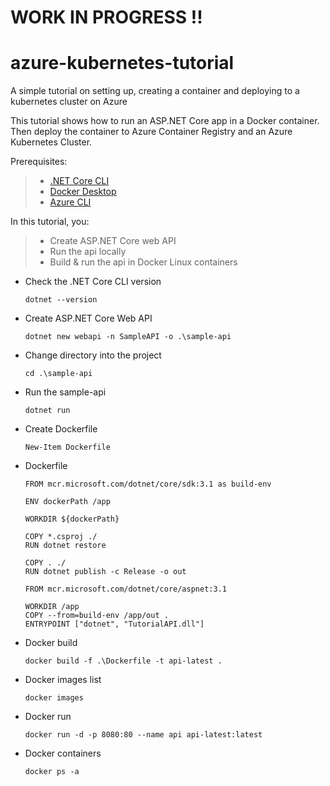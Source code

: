 # WORK IN PROGRESS !!
# azure-kubernetes-tutorial

A simple tutorial on setting up, creating a container and deploying to a kubernetes cluster on Azure

This tutorial shows how to run an ASP.NET Core app in a Docker container. Then deploy the container to Azure Container Registry and an Azure Kubernetes Cluster.

Prerequisites:
> * [.NET Core CLI](https://docs.microsoft.com/en-us/dotnet/core/install/sdk?pivots=os-windows)
> * [Docker Desktop](https://www.docker.com/products/docker-desktop)
> * [Azure CLI](https://docs.microsoft.com/en-us/cli/azure/install-azure-cli?view=azure-cli-latest)

In this tutorial, you:
> * Create ASP.NET Core web API
> * Run the api locally
> * Build & run the api in Docker Linux containers

- Check the .NET Core CLI version
  ```
  dotnet --version
  ```
- Create ASP.NET Core Web API
  ```
  dotnet new webapi -n SampleAPI -o .\sample-api
  ```
- Change directory into the project
  ```
  cd .\sample-api
  ```
- Run the sample-api
  ```
  dotnet run
  ```
- Create Dockerfile
  ```
  New-Item Dockerfile
  ```
- Dockerfile
  ```
  FROM mcr.microsoft.com/dotnet/core/sdk:3.1 as build-env
  
  ENV dockerPath /app

  WORKDIR ${dockerPath}

  COPY *.csproj ./
  RUN dotnet restore

  COPY . ./
  RUN dotnet publish -c Release -o out

  FROM mcr.microsoft.com/dotnet/core/aspnet:3.1

  WORKDIR /app 
  COPY --from=build-env /app/out .
  ENTRYPOINT ["dotnet", "TutorialAPI.dll"]
  ```
- Docker build
  ```
  docker build -f .\Dockerfile -t api-latest .
  ```
- Docker images list
  ```
  docker images
  ```
- Docker run
  ```
  docker run -d -p 8080:80 --name api api-latest:latest
  ```
- Docker containers
  ```
  docker ps -a
  ```
